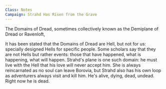 ```yaml
---
Class: Notes
Campaign: Strahd Has Risen from the Grave
---
```

The Domains of Dread, sometimes collectively known as the Demiplane of Dread or Ravenloft,

It has been stated that the Domains of Dread are Hell, but not for us: specially designed Hells for specific people. Some scholars say that they are not Hells but rather events: those that have happened, what is happening, what will happen. Strahd's plane is one such domain: he must live with the Hell that his love will never accept him. She is always reincarnated as no soul can leave Borovia, but Strahd also has his own loop as adventurers always visit and kill him. He's alive, dying, dead, undead. Right now he is dead.
